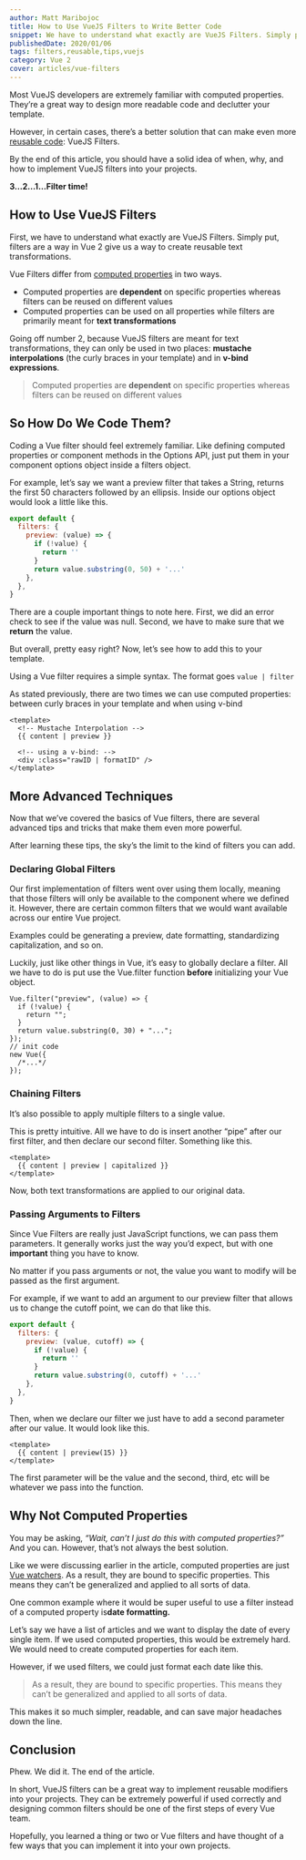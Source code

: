 ```yaml
---
author: Matt Maribojoc
title: How to Use VueJS Filters to Write Better Code
snippet: We have to understand what exactly are VueJS Filters. Simply put filters give us a way to create reusable text transformations.
publishedDate: 2020/01/06
tags: filters,reusable,tips,vuejs
category: Vue 2
cover: articles/vue-filters
---
```

Most VueJS developers are extremely familiar with computed properties. They’re a great way to design more readable code and declutter your template.

However, in certain cases, there’s a better solution that can make even more [reusable code](https://learnvue.co/2019/12/building-reusable-components-in-vuejs-tabs/): VueJS Filters.

By the end of this article, you should have a solid idea of when, why, and how to implement VueJS filters into your projects.

**3…2...1…Filter time!**

## How to Use VueJS Filters

First, we have to understand what exactly are VueJS Filters. Simply put, filters are a way in Vue 2 give us a way to create reusable text transformations.

Vue Filters differ from [computed properties](https://learnvue.co/2019/12/mastering-computed-properties-in-vuejs/) in two ways.

- Computed properties are **dependent** on specific properties whereas filters can be reused on different values
- Computed properties can be used on all properties while filters are primarily meant for **text transformations**

Going off number 2, because VueJS filters are meant for text transformations, they can only be used in two places: **mustache interpolations** (the curly braces in your template) and in **v-bind expressions**.

> Computed properties are **dependent** on specific properties whereas filters can be reused on different values

## So How Do We Code Them?

Coding a Vue filter should feel extremely familiar. Like defining computed properties or component methods in the Options API, just put them in your component options object inside a filters object.

For example, let’s say we want a preview filter that takes a String, returns the first 50 characters followed by an ellipsis. Inside our options object would look a little like this.

```js
export default {
  filters: {
    preview: (value) => {
      if (!value) {
        return ''
      }
      return value.substring(0, 50) + '...'
    },
  },
}
```

There are a couple important things to note here. First, we did an error check to see if the value was null. Second, we have to make sure that we **return** the value.

But overall, pretty easy right? Now, let’s see how to add this to your template.

Using a Vue filter requires a simple syntax. The format goes `value | filter`

As stated previously, there are two times we can use computed properties: between curly braces in your template and when using v-bind

```vue
<template>
  <!-- Mustache Interpolation -->
  {{ content | preview }}

  <!-- using a v-bind: -->
  <div :class="rawID | formatID" />
</template>
```

## More Advanced Techniques

Now that we’ve covered the basics of Vue filters, there are several advanced tips and tricks that make them even more powerful.

After learning these tips, the sky’s the limit to the kind of filters you can add.

### Declaring Global Filters

Our first implementation of filters went over using them locally, meaning that those filters will only be available to the component where we defined it. However, there are certain common filters that we would want available across our entire Vue project.

Examples could be generating a preview, date formatting, standardizing capitalization, and so on.

Luckily, just like other things in Vue, it’s easy to globally declare a filter. All we have to do is put use the Vue.filter function **before** initializing your Vue object.

```js{}[main.js]
Vue.filter("preview", (value) => {
  if (!value) {
    return "";
  }
  return value.substring(0, 30) + "...";
});
// init code
new Vue({
  /*...*/
});
```

### Chaining Filters

It’s also possible to apply multiple filters to a single value.

This is pretty intuitive. All we have to do is insert another “pipe” after our first filter, and then declare our second filter. Something like this.

```vue
<template>
  {{ content | preview | capitalized }}
</template>
```

Now, both text transformations are applied to our original data.

### Passing Arguments to Filters

Since Vue Filters are really just JavaScript functions, we can pass them parameters. It generally works just the way you’d expect, but with one **important** thing you have to know.

No matter if you pass arguments or not, the value you want to modify will be passed as the first argument.

For example, if we want to add an argument to our preview filter that allows us to change the cutoff point, we can do that like this.

```js
export default {
  filters: {
    preview: (value, cutoff) => {
      if (!value) {
        return ''
      }
      return value.substring(0, cutoff) + '...'
    },
  },
}
```

Then, when we declare our filter we just have to add a second parameter after our value. It would look like this.

```vue
<template>
  {{ content | preview(15) }}
</template>
```

The first parameter will be the value and the second, third, etc will be whatever we pass into the function.

## Why Not Computed Properties

You may be asking, _“Wait, can’t I just do this with computed properties?”_ And you can. However, that’s not always the best solution.

Like we were discussing earlier in the article, computed properties are just [Vue watchers](https://learnvue.co/2019/12/a-simple-vue-watcher-tutorial-for-beginners/). As a result, they are bound to specific properties. This means they can’t be generalized and applied to all sorts of data.

One common example where it would be super useful to use a filter instead of a computed property is**date formatting.**

Let’s say we have a list of articles and we want to display the date of every single item. If we used computed properties, this would be extremely hard. We would need to create computed properties for each item.

However, if we used filters, we could just format each date like this.

> As a result, they are bound to specific properties. This means they can’t be generalized and applied to all sorts of data.

This makes it so much simpler, readable, and can save major headaches down the line.

## Conclusion

Phew. We did it. The end of the article.

In short, VueJS filters can be a great way to implement reusable modifiers into your projects. They can be extremely powerful if used correctly and designing common filters should be one of the first steps of every Vue team.

Hopefully, you learned a thing or two or Vue filters and have thought of a few ways that you can implement it into your own projects.
